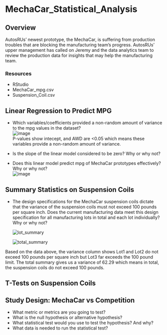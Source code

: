 # MechaCar_Statistical_Analysis

## Overview
AutosRUs’ newest prototype, the MechaCar, is suffering from production troubles that are blocking the manufacturing team’s progress. AutosRUs’ upper management has called on Jeremy and the data analytics team to review the production data for insights that may help the manufacturing team.

### Resources
- RStudio
- MechaCar_mpg.csv
- Suspension_Coil.csv

## Linear Regression to Predict MPG
  
  
- Which variables/coefficients provided a non-random amount of variance to the mpg values in the dataset?  
![image](https://user-images.githubusercontent.com/86776606/199379364-ce980b3c-405a-4348-95c6-164ddd99515d.png)  
  P-values show intecept, and AWD are <0.05 which means these variables provide a non-random amount of variance.

  
- Is the slope of the linear model considered to be zero? Why or why not?  


- Does this linear model predict mpg of MechaCar prototypes effectively? Why or why not?  
![image](https://user-images.githubusercontent.com/86776606/199379466-1ba92734-89ff-4b35-8ca1-8262be30593b.png)  

## Summary Statistics on Suspension Coils

- The design specifications for the MechaCar suspension coils dictate that the variance of the suspension coils must not exceed 100 pounds per square inch. Does the current manufacturing data meet this design specification for all manufacturing lots in total and each lot individually? Why or why not?  
  
  ![lot_summary](https://user-images.githubusercontent.com/86776606/199372879-e093eee5-9a34-4e21-9f71-0fdadbb74657.png) 
  
  ![total_summary](https://user-images.githubusercontent.com/86776606/199372912-445b3962-070c-4be8-a113-893b21bf13aa.png)
  
Based on the data above, the variance column shows Lot1 and Lot2 do not exceed 100 pounds per square inch but Lot3 far exceeds the 100 pound limit. The total summary gives us a variance of 62.29 which means in total, the suspension coils do not exceed 100 pounds.
  

## T-Tests on Suspension Coils



## Study Design: MechaCar vs Competition

- What metric or metrics are you going to test?
- What is the null hypothesis or alternative hypothesis?
- What statistical test would you use to test the hypothesis? And why?
- What data is needed to run the statistical test?
